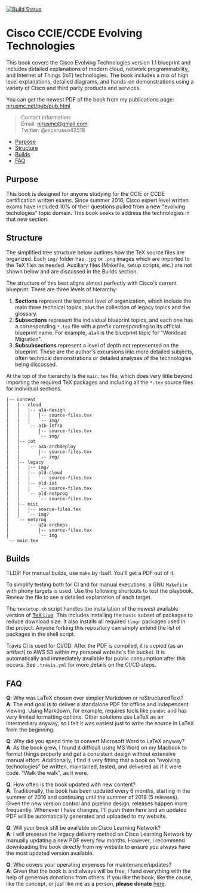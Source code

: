 [![Build Status](
https://travis-ci.org/nickrusso42518/cisco-etech.svg?branch=master)](
https://travis-ci.org/nickrusso42518/cisco-etech)

# Cisco CCIE/CCDE Evolving Technologies
This book covers the Cisco Evolving Technologies version 1.1 blueprint
and includes detailed explanations of modern cloud, network programmability,
and Internet of Things (IoT) technologies. The book includes a mix of
high level explanations, detailed diagrams, and hands-on demonstrations
using a variety of Cisco and third party products and services.

You can get the newest PDF of the book from my publications page:
[njrusmc.net/pub/pub.html](http://njrusmc.net/pub/pub.html)

> Contact information:\
> Email:    njrusmc@gmail.com\
> Twitter:  @nickrusso42518

  * [Purpose](#purpose)
  * [Structure](#structure)
  * [Builds](#builds)
  * [FAQ](#faq)

## Purpose
This book is designed for anyone studying for the CCIE or CCDE certification
written exams. Since summer 2016, Cisco expert level written exams have
included 10% of their questions pulled from a new "evolving techologies"
topic domain. This book seeks to address the technologies in that new section.

## Structure
The simplified tree structure below outlines how the TeX source files are
organized. Each `img/` folder has `.jpg` or `.png` images which are
imported to the TeX files as needed. Auxiliary files (Makefile, setup
scripts, etc.) are not shown below and are discussed in the Builds section.

The structure of this best aligns almost perfectly with Cisco's current
blueprint. There are three levels of hierarchy:

1. __Sections__ represent the topmost level of organization, which include
   the main three technical topics, plus the collection of legacy topics
   and the glossary.
2. __Subsections__ represent the individual blueprint topics, and each one
   has a corresponding `*.tex` file with a prefix corresponding to its
   official blueprint name. For example, `a1a4` is the blueprint topic
   for "Workload Migration".
3. __Subsubsections__ represent a level of depth not represented on the
   blueprint. These are the author's excursions into more detailed subjects,
   often technical demonstrations or detailed analyses of the technologies
   being discussed.

At the top of the hierarchy is the `main.tex` file, which does very little
beyond importing the required TeX packages and including all the `*.tex`
source files for individual sections.

```
|-- content
|   |-- cloud
|   |   |-- a1a-design
|   |   |   |-- source-files.tex
|   |   |   `-- img/
|   |   `-- a1b-infra
|   |       |-- source-files.tex
|   |       `-- img/
|   |-- iot
|   |   `-- a3a-archdeploy
|   |       |-- source-files.tex
|   |       `-- img/
|   |-- legacy
|   |   |-- img/
|   |   |-- old-cloud
|   |   |   `-- source-files.tex
|   |   |-- old-iot
|   |   |   `-- source-files.tex
|   |   `-- old-netprog
|   |       `-- source-files.tex
|   |-- misc
|   |   |-- source-files.tex
|   |   `-- img/
|   `-- netprog
|       `-- a2a-archops
|           |-- source-files.tex
|           `-- img
`-- main.tex
```

## Builds
TLDR: For manual builds, use `make` by itself. You'll get a PDF out of it.

To simplify testing both for CI and for manual executions, a GNU `Makefile`
with phony targets is used. Use the following shortcuts to test the playbook.
Review the file to see a detailed explanation of each target.

The `texsetup.sh` script handles the installation of the newest available
version of [TeX Live](https://www.tug.org/texlive/acquire-netinstall.html).
This includes installing the `basic` subset of packages to reduce
download size. It also installs all required `tlmgr` packages used in the
project. Anyone forking this repository can simply extend the list of
packages in the shell script.

Travis CI is used for CI/CD. After the PDF is compiled, it is copied
(as an artifact) to AWS S3 within my personal website's file bucket. It
is automatically and immediately available for public consumption after
this occurs. See `.travis.yml` for more details on the CI/CD steps.

## FAQ
__Q__: Why was LaTeX chosen over simpler Markdown or reStructuredText?\
__A__: The end goal is to deliver a standalone PDF for offline and
independent viewing. Using Markdown, for example, requires tools like
`pandoc` and has very limited formatting options. Other solutions use
LaTeX as an intermediary anyway, so I felt it was easiest just to write
the source in LaTeX from the beginning.

__Q__: Why did you spend time to convert Microsoft Word to LaTeX anyway?\
__A__: As the book grew, I found it difficult using MS Word on my Macbook to
format things properly and get a consistent design without extensive
manual effort. Additionally, I find it very fitting that a book on "evolving
technologies" be written, maintained, tested, and delivered as if it were
code. "Walk the walk", as it were.

__Q__: How often is the book updated with new content?\
__A__: Traditionally, the book has been updated every 6 months, starting
in the summer of 2016 and continuing until the summer of 2018 (5 releases).
Given the new version control and pipeline design, releases happen
more frequently. Whenever I have changes, I'll push them here and an
updated PDF will be automatically generated and uploaded to my website.

__Q__: Will your book still be available on Cisco Learning Network?\
__A__: I will preserve the legacy delivery method on Cisco Learning Network
by manually updating a new PDF every few months. However, I recommend
downloading the book directly from my website to ensure you always have
the most updated version available.

__Q__: Who covers your operating expenses for maintenance/updates?\
__A__: Given that the book is and always will be free, I fund everything with
the help of generous donations from others. If you like the book, like the
cause, like the concept, or just like me as a person, __please donate__
[here](https://www.paypal.com/cgi-bin/webscr?cmd=_donations&business=KA9QZVDMVYN26&lc=US&item_name=Evolving%20Technology%20Study%20Guide&item_number=42518&currency_code=USD&bn=PP%2dDonationsBF%3abtn_donate_LG%2egif%3aNonHosted).
